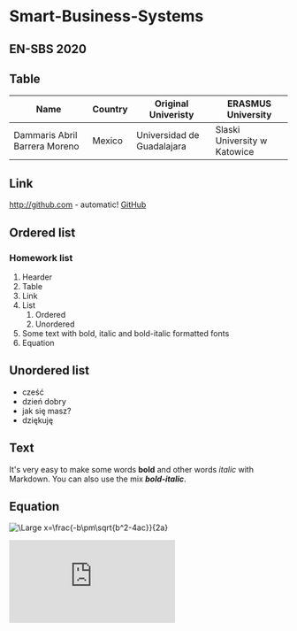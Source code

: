 # Smart-Business-Systems
## EN-SBS 2020

## Table 
Name | Country | Original Univeristy | ERASMUS University |
---- | --------|---------------------|--------------------|
Dammaris Abril Barrera Moreno | Mexico | Universidad de Guadalajara | Slaski University w Katowice |

## Link
http://github.com - automatic!
[GitHub](http://github.com)

## Ordered list
### Homework list

1. Hearder
1. Table
1. Link
1. List
   1. Ordered
   1. Unordered
1. Some text with bold, italic and bold-italic formatted fonts
1. Equation

## Unordered list
* cześć
* dzień dobry
* jak się masz?
* dziękuję

## Text

It's very easy to make some words **bold** and other words *italic* with Markdown. You can also use the mix ***bold-italic***.

## Equation

<img src="https://latex.codecogs.com/svg.latex?\Large&space;x=\frac{-b\pm\sqrt{b^2-4ac}}{2a}" title="\Large x=\frac{-b\pm\sqrt{b^2-4ac}}{2a}" />

![Z(i,j)=X(i,k) * Y(k, j); k=1 to n](http://www.sciweavers.org/tex2img.php?eq=Z_i_j%3D%5Csum_%7Bi%3D1%7D%5E%7B10%7D%20X_i_k%20%2A%20Y_k_j&bc=White&fc=Black&im=jpg&fs=12&ff=arev&edit=)
